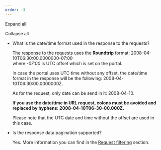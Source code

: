 ```yaml
---
order: -3
---
```


Expand all

Collapse all

* What is the date/time format used in the response to the requests?

  The response to the requests uses the **Roundtrip** format: 2008-04-10T06:30:00.0000000-07:00\
  where *-07:00* is UTC offset which is set on the portal.

  In case the portal uses UTC time without any offset, the date/time format in the response will be the following: 2008-04-10T06:30:00.0000000Z.

  As for the request, only date can be send in it: 2008-04-10.

  **If you use the date/time in URL request, colons must be avoided and replaced by hyphens: 2008-04-10T06-30-00.000Z.**

  Please note that the UTC date and time without the offset are used in this case.

- Is the response data pagination supported?

  Yes. More information you can find in the [Request filtering](/docspace/backend/filters) section.
